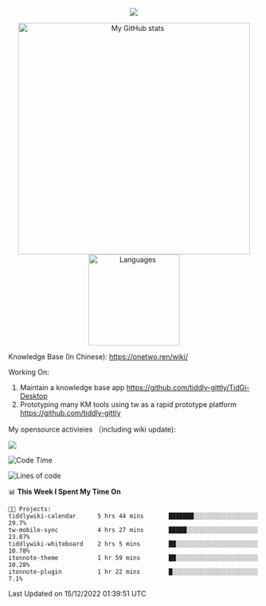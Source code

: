 <a href="https://github.com/linonetwo">
    <p align="center">
        <img src="https://github-profile-trophy.vercel.app/?username=linonetwo&column=7&theme=onedark"/>
    </p>
</a>
<a align="center" href="https://github.com/linonetwo">
  <p align="center">
    <img src="https://github-readme-stats.vercel.app/api?username=linonetwo&show_icons=true&count_private=true" alt="My GitHub stats" width="465"/>
    <img src="https://github-readme-stats.vercel.app/api/top-langs/?username=linonetwo&layout=compact&langs_count=10" alt="Languages" height="183">
  </p>
</a>

Knowledge Base (In Chinese): https://onetwo.ren/wiki/

Working On: 

1. Maintain a knowledge base app https://github.com/tiddly-gittly/TidGi-Desktop
1. Prototyping many KM tools using tw as a rapid prototype platform https://github.com/tiddly-gittly

My opensource activieies （including wiki update):

![](https://visitor-badge.glitch.me/badge?page_id=linonetwo.linonetwo)

<!--START_SECTION:waka-->
![Code Time](http://img.shields.io/badge/Code%20Time-1%2C336%20hrs%2017%20mins-blue)

![Lines of code](https://img.shields.io/badge/From%20Hello%20World%20I%27ve%20Written-2%20Million%20lines%20of%20code-blue)

📊 **This Week I Spent My Time On** 

```text
🐱‍💻 Projects: 
tiddlywiki-calendar      5 hrs 44 mins       ███████░░░░░░░░░░░░░░░░░░   29.7% 
tw-mobile-sync           4 hrs 27 mins       █████░░░░░░░░░░░░░░░░░░░░   23.07% 
tiddlywiki-whiteboard    2 hrs 5 mins        ██░░░░░░░░░░░░░░░░░░░░░░░   10.78% 
itonnote-theme           1 hr 59 mins        ██░░░░░░░░░░░░░░░░░░░░░░░   10.28% 
itonnote-plugin          1 hr 22 mins        █░░░░░░░░░░░░░░░░░░░░░░░░   7.1%

```


 Last Updated on 15/12/2022 01:39:51 UTC
<!--END_SECTION:waka-->
